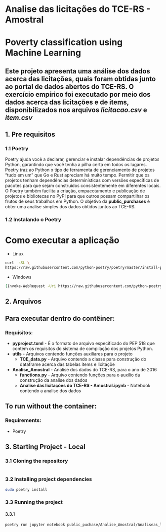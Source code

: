# Analise das licitações do TCE-RS - Amostral
# Poverty classification using Machine Learning

Este projeto apresenta uma análise dos dados acerca das licitações, quais foram obtidas junto ao portal de dados abertos do TCE-RS. O exercício empírico foi executado por meio dos dados acerca das licitações e de items, disponibilizados nos arquivos *licitacao.csv* e *item.csv* 
------ 

## 1. Pre requisitos
### 1.1 Poetry 
Poetry ajuda você a declarar, gerenciar e instalar dependências de projetos Python, garantindo que você tenha a pilha certa em todos os lugares.
Poetry traz ao Python o tipo de ferramenta de gerenciamento de projetos “tudo em um” que Go e Rust apreciam há muito tempo. Permitir que os projetos tenham dependências determinísticas com versões específicas de pacotes para que sejam construídos consistentemente em diferentes locais. O Poetry também facilita a criação, empacotamento e publicação de projetos e bibliotecas no PyPI para que outros possam compartilhar os frutos de seus trabalhos em Python.
O objetivo da **public_purchases** é obter uma analise simples dos dados obtidos juntos ao TCE-RS.


### 1.2 Instalando o Poetry
# Como executar a aplicação 
- Linux 
```sh 
curl -sSL \
https://raw.githubusercontent.com/python-poetry/poetry/master/install-poetry.py | python3 -
```
- Windows 
```sh 
(Invoke-WebRequest -Uri https://raw.githubusercontent.com/python-poetry/poetry/master/install-poetry.py -UseBasicParsing).Content | python -
```
## 2. Arquivos
## Para executar dentro do contêiner:
### Requisitos:

- **pyproject.toml** - É o formato de arquivo especificado do PEP 518 que contém os requisitos do sistema de compilação dos projetos Python.
- **utils** - Arquivos contendo funções auxiliares para o projeto 
  - **TCE_data.py** - Arquivo contendo a classe para construção do dataframe acerca das tabelas items e licitaçõe
- **Analise_Amostral** - Analise dos dados do TCE-RS, para o ano de 2016  
  - **functions.py** - Arquivo contendo funções para o auxilio da construção da analise dos dados 
  - **Analise das licitações do TCE-RS - Amostral.ipynb** - Notebook contendo a analise dos dados

## To run without the container:
### Requirements:
- Poetry

## 3. Starting Project - Local
### 3.1 Cloning the repository
```sh 

```

### 3.2 Installing project dependencies
```sh
sudo poetry install 
```

### 3.3 Running the project
#### 3.3.1 
```sh
poetry run jupyter notebook public_puchase/Analise_Amostral/Analiseas_licitações\ do_TCE-RS\ -\ Amostral.ipynb 
```
